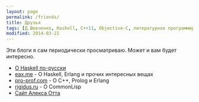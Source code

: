 ```yaml
---
layout: page
permalink: /friends/
title: Друзья
tags: [Д.Шевченко, Haskell, C++11, Objective-C, литературное программирование, совфтверный бизнес.]
modified: 2014-03-21
---
```


Эти блоги я сам периодически просматриваю. Может и вам будет интересно.

* [О Haskell по-русски](http://haskell-ru.tumblr.com)
* [eax.me](http://eax.me) - О Haskell, Erlang и прочих интересных вещах
* [pro-prof.com](http://pro-prof.com) - О С++, Prolog и Erlang
* [rigidus.ru](http://rigidus.ru) - О CommonLisp
* [Сайт Алекса Отта](http://alexott.net/ru/index.html)

